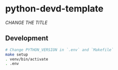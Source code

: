 # python-devd-template

_*CHANGE THE TITLE*_

## Development

```bash
# Change PYTHON_VERSION in `.env` and `Makefile`
make setup
. venv/bin/activate
. .env
```
